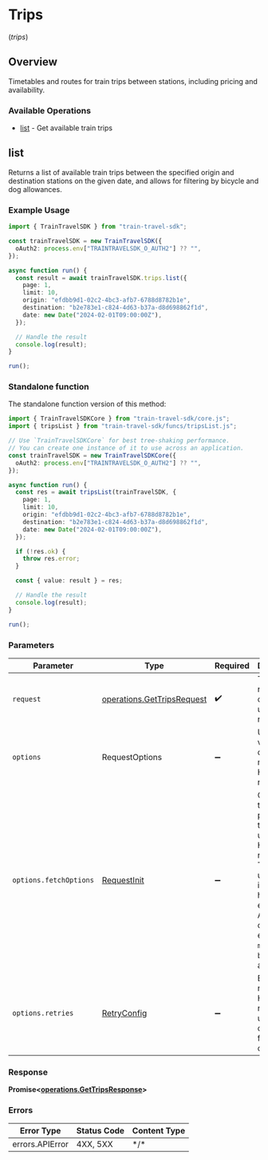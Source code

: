 # Trips
(*trips*)

## Overview

Timetables and routes for train trips between stations, including pricing
and availability.


### Available Operations

* [list](#list) - Get available train trips

## list

Returns a list of available train trips between the specified origin and destination stations on the given date, and allows for filtering by bicycle and dog allowances.


### Example Usage

```typescript
import { TrainTravelSDK } from "train-travel-sdk";

const trainTravelSDK = new TrainTravelSDK({
  oAuth2: process.env["TRAINTRAVELSDK_O_AUTH2"] ?? "",
});

async function run() {
  const result = await trainTravelSDK.trips.list({
    page: 1,
    limit: 10,
    origin: "efdbb9d1-02c2-4bc3-afb7-6788d8782b1e",
    destination: "b2e783e1-c824-4d63-b37a-d8d698862f1d",
    date: new Date("2024-02-01T09:00:00Z"),
  });

  // Handle the result
  console.log(result);
}

run();
```

### Standalone function

The standalone function version of this method:

```typescript
import { TrainTravelSDKCore } from "train-travel-sdk/core.js";
import { tripsList } from "train-travel-sdk/funcs/tripsList.js";

// Use `TrainTravelSDKCore` for best tree-shaking performance.
// You can create one instance of it to use across an application.
const trainTravelSDK = new TrainTravelSDKCore({
  oAuth2: process.env["TRAINTRAVELSDK_O_AUTH2"] ?? "",
});

async function run() {
  const res = await tripsList(trainTravelSDK, {
    page: 1,
    limit: 10,
    origin: "efdbb9d1-02c2-4bc3-afb7-6788d8782b1e",
    destination: "b2e783e1-c824-4d63-b37a-d8d698862f1d",
    date: new Date("2024-02-01T09:00:00Z"),
  });

  if (!res.ok) {
    throw res.error;
  }

  const { value: result } = res;

  // Handle the result
  console.log(result);
}

run();
```

### Parameters

| Parameter                                                                                                                                                                      | Type                                                                                                                                                                           | Required                                                                                                                                                                       | Description                                                                                                                                                                    |
| ------------------------------------------------------------------------------------------------------------------------------------------------------------------------------ | ------------------------------------------------------------------------------------------------------------------------------------------------------------------------------ | ------------------------------------------------------------------------------------------------------------------------------------------------------------------------------ | ------------------------------------------------------------------------------------------------------------------------------------------------------------------------------ |
| `request`                                                                                                                                                                      | [operations.GetTripsRequest](../../models/operations/gettripsrequest.md)                                                                                                       | :heavy_check_mark:                                                                                                                                                             | The request object to use for the request.                                                                                                                                     |
| `options`                                                                                                                                                                      | RequestOptions                                                                                                                                                                 | :heavy_minus_sign:                                                                                                                                                             | Used to set various options for making HTTP requests.                                                                                                                          |
| `options.fetchOptions`                                                                                                                                                         | [RequestInit](https://developer.mozilla.org/en-US/docs/Web/API/Request/Request#options)                                                                                        | :heavy_minus_sign:                                                                                                                                                             | Options that are passed to the underlying HTTP request. This can be used to inject extra headers for examples. All `Request` options, except `method` and `body`, are allowed. |
| `options.retries`                                                                                                                                                              | [RetryConfig](../../lib/utils/retryconfig.md)                                                                                                                                  | :heavy_minus_sign:                                                                                                                                                             | Enables retrying HTTP requests under certain failure conditions.                                                                                                               |

### Response

**Promise\<[operations.GetTripsResponse](../../models/operations/gettripsresponse.md)\>**

### Errors

| Error Type      | Status Code     | Content Type    |
| --------------- | --------------- | --------------- |
| errors.APIError | 4XX, 5XX        | \*/\*           |